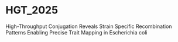 # HGT_2025
High-Throughput Conjugation Reveals Strain Specific Recombination Patterns Enabling Precise Trait Mapping in Escherichia coli
